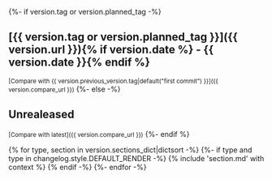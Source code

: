 {%- if version.tag or version.planned_tag -%}
## [{{ version.tag or version.planned_tag }}]({{ version.url }}){% if version.date %} - {{ version.date }}{% endif %}

<small>[Compare with {{ version.previous_version.tag|default("first commit") }}]({{ version.compare_url }})</small>
{%- else -%}
## Unrealeased

<small>[Compare with latest]({{ version.compare_url }})</small>
{%- endif %}

{% for type, section in version.sections_dict|dictsort -%}
{%- if type and type in changelog.style.DEFAULT_RENDER -%}
{% include 'section.md' with context %}
{% endif -%}
{%- endfor -%}
